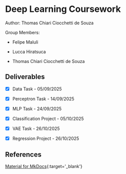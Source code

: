 # Deep Learning Coursework

Author: Thomas Chiari Ciocchetti de Souza

Group Members:

- Felipe Maluli

- Lucca Hiratsuca

- Thomas Chiari Ciocchetti de Souza

## Deliverables

- [x] Data Task - 05/09/2025

- [x] Perceptron Task - 14/09/2025

- [x] MLP Task - 24/09/2025

- [x] Classification Project - 05/10/2025

- [x] VAE Task - 26/10/2025

- [x] Regression Project - 26/10/2025


## References

[Material for MkDocs](https://squidfunk.github.io/mkdocs-material/reference/){:target='_blank'}